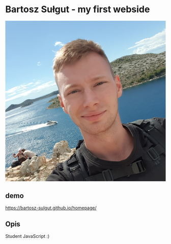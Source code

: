# Bartosz Sułgut - my first webside

![Bartek](images/Bartek2.jpg)

## demo

https://bartosz-sulgut.github.io/homepage/

## Opis

Student JavaScript :)
